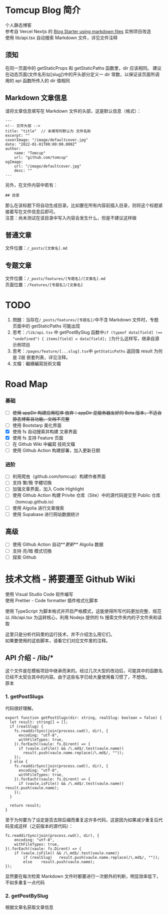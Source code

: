 # Tomcup Blog 简介

个人静态博客  
参考自 Vercel Nextjs 的 [Blog Starter using markdown files](https://github.com/vercel/next.js/tree/canary/examples/blog-starter) 实例项目改造  
使用 lib/api.tsx 自动搜索 Markdown 文件，详见文件注释

## 须知

在同一页面中的 getStaticProps 和 getStaticPaths 函数里，dir 应该相同。
建议在动态页面(文件名形似\[slug\])中的开头部分定义一 dir 常数，以保证该页面所调用的 api 函数所传入的 dir 值相同

## Markdown 文章信息

请将文章信息填写在 Markdown 文件的头部，这是默认信息（格式）：

```
---
<!-- 文件头部 -->
title: "title"  // 未填写时默认为 文件名称
excerpt: ""
coverImage: "/image/defaultcover.jpg"
date: "2022-01-01T00:00:00.000Z“
author:
    name: "Tomcup"
    url: "github.com/tomcup"
ogImage:
    url: "/image/defaultcover.jpg"
    desc: ""
---
```

另外，在文件内容中若有：

```
## 目录
```

那么在该标题下将自动生成目录。比如要在所有内容前插入目录，则将这个标题紧接着写在文件信息后即可。  
注意：尚未测试在该目录中写入内容会发生什么，但是不建议这样做

## 普通文章

文件位置：`/_posts/[文章名].md`

## 专题文章

文件位置：`/_posts/features/[专题名]/[文章名].md`  
页面位置：`/features/[专题名]/[文章名]`

# TODO

1. 問題：当存在`/_posts/features/[专题名]/`中不含 Markdown 文件时，专题页面中的 getStaticPaths 可能出现
2. 思考：`/lib/api.tsx` 中 getPostBySlug 函数中`if (typeof data[field] !== "undefined") { items[field] = data[field]; }`为什么这样写，继承自源示例项目
3. 思考：`/pages/feature/[...slug].tsx`中 `getStaticPaths` 返回值 result 为何是 2层 嵌套列表，详见注释。
4. 文檔：繼續編寫技術文檔

# Road Map

### 基础

- [ ] ~~使用 appDir 构建应用程序 放弃：appDir 是服务器友好的 Beta 版本，不适合静态博客且功能、文档不完整~~
- [ ] 使用 Bootstarp 美化界面
- [x] 使用 fs 自动搜索并构建 文章界面
- [x] 使用 fs 支持 Feature 页面
- [ ] 在 Github Wiki 中編寫 技術文檔
- [ ] 使用 Github Action 构建部署，加入更新日期

### 进阶

- [ ] 利用爬虫（github.com/tomcup）构建作者界面
- [ ] 支持 繁/簡 字體切換
- [ ] 加强文章界面，加入 Code Highlight
- [ ] 使用 Github Action 构建 Privite 仓库（Site）中的源代码提交至 Public 仓库 （tomcup.github.io）
- [ ] 使用 Algolia 进行文章搜索
- [ ] 使用 Supabase 进行网站数据统计

## 高级

- [ ] 使用 Github Action 自动**_更新_** Algolia 数据
- [ ] 支持 亮/暗 模式切換
- [ ] 探索 Github

# 技术文档 - 將要遷至 Github Wiki

使用 Visual Studio Code 软件编写  
使用 Prettier - Code formatter 插件格式化脚本

使用 TypeScript 为脚本格式并开启严格模式，这能使得所写代码更加完整、规范  
以 /lib/api.tsx 为运转核心，利用 Nodejs 提供的 fs 搜索文件夹内的子文件夹和读取

这里只是分析代码里的运行技术，并不介绍怎么用它们。  
如果要使用的这些脚本，请看它们对应文件里的注释。

## API 介绍 - /lib/\*

这个文件是在模板项目中继承而来的。经过几次大型的改动后，可能其中的函数名已经不太契合其中的内容。由于这些名字已经大量使用看习惯了，不想改。  
原本

### 1. getPostSlugs

代码很好理解。

```
export function getPostSlugs(dir: string, realSlug: boolean = false) {
  let result: string[] = [];
  if (realSlug) {
    fs.readdirSync(join(process.cwd(), dir), {
      encoding: "utf-8",
      withFileTypes: true,
    }).forEach((vaule: fs.Dirent) => {
      if (vaule.isFile() && /\.md$/.test(vaule.name))
        result.push(vaule.name.replace(/\.md$/, ""));
    });
  } else {
    fs.readdirSync(join(process.cwd(), dir), {
      encoding: "utf-8",
      withFileTypes: true,
    }).forEach((vaule: fs.Dirent) => {
      if (vaule.isFile() && /\.md$/.test(vaule.name)) result.push(vaule.name);
    });
  }

  return result;
}
```

至于为何要为了设定是否去除后缀而重复这许多代码，这是因为如果减少重复后代码变成这样（之前版本的源代码）：

```
fs.readdirSync(join(process.cwd(), dir), {
    encoding: "utf-8",
    withFileTypes: true,
}).forEach((vaule: fs.Dirent) => {
    if (vaule.isFile() && /\.md$/.test(vaule.name))
        if (realSlug)   result.push(vaule.name.replace(/\.md$/, ""));
        else    result.push(vaule.name);
});
```

显然要在每次检索 Markdown 文件时都要进行一次额外的判断，明显效率低下，不如多重复一点代码

### 2. getPostBySlug

根据文章名获取文章信息
